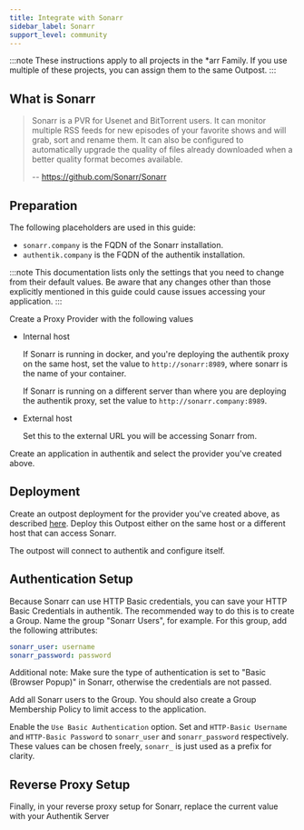 ```yaml
---
title: Integrate with Sonarr
sidebar_label: Sonarr
support_level: community
---
```


:::note
These instructions apply to all projects in the \*arr Family. If you use multiple of these projects, you can assign them to the same Outpost.
:::

## What is Sonarr

> Sonarr is a PVR for Usenet and BitTorrent users. It can monitor multiple RSS feeds for new episodes of your favorite shows and will grab, sort and rename them. It can also be configured to automatically upgrade the quality of files already downloaded when a better quality format becomes available.
>
> -- https://github.com/Sonarr/Sonarr

## Preparation

The following placeholders are used in this guide:

- `sonarr.company` is the FQDN of the Sonarr installation.
- `authentik.company` is the FQDN of the authentik installation.

:::note
This documentation lists only the settings that you need to change from their default values. Be aware that any changes other than those explicitly mentioned in this guide could cause issues accessing your application.
:::

Create a Proxy Provider with the following values

- Internal host

    If Sonarr is running in docker, and you're deploying the authentik proxy on the same host, set the value to `http://sonarr:8989`, where sonarr is the name of your container.

    If Sonarr is running on a different server than where you are deploying the authentik proxy, set the value to `http://sonarr.company:8989`.

- External host

    Set this to the external URL you will be accessing Sonarr from.

Create an application in authentik and select the provider you've created above.

## Deployment

Create an outpost deployment for the provider you've created above, as described [here](https://docs.goauthentik.io/docs/add-secure-apps/outposts/). Deploy this Outpost either on the same host or a different host that can access Sonarr.

The outpost will connect to authentik and configure itself.

## Authentication Setup

Because Sonarr can use HTTP Basic credentials, you can save your HTTP Basic Credentials in authentik. The recommended way to do this is to create a Group. Name the group "Sonarr Users", for example. For this group, add the following attributes:

```yaml
sonarr_user: username
sonarr_password: password
```

Additional note: Make sure the type of authentication is set to "Basic (Browser Popup)" in Sonarr, otherwise the credentials are not passed.

Add all Sonarr users to the Group. You should also create a Group Membership Policy to limit access to the application.

Enable the `Use Basic Authentication` option. Set and `HTTP-Basic Username` and `HTTP-Basic Password` to `sonarr_user` and `sonarr_password` respectively. These values can be chosen freely, `sonarr_` is just used as a prefix for clarity.

## Reverse Proxy Setup

Finally, in your reverse proxy setup for Sonarr, replace the current value with your Authentik Server
